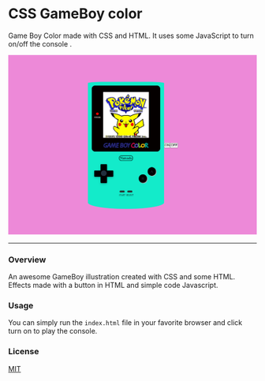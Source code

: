 # CSS GameBoy color
Game Boy Color made with CSS and HTML. It uses some JavaScript to turn on/off the console .    

![gameboy](assets/gameboy_project.png)

---


### Overview
An awesome GameBoy illustration created with CSS and some HTML. Effects made with a button in HTML and simple code Javascript.



### Usage 
You can simply run the `index.html` file in your favorite browser and click turn on to play the console.

### License
[MIT](./license)
